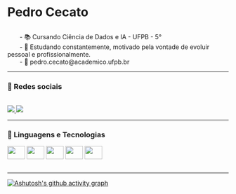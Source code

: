 # Pedro Cecato
##
<p>
  &emsp;&emsp;- 📚 Cursando Ciência de Dados e IA - UFPB - 5°
  <br>
  &emsp;&emsp;- 🧠 Estudando constantemente, motivado pela vontade de evoluir pessoal e profissionalmente.
  <br>
  &emsp;&emsp;- 📩 pedro.cecato@academico.ufpb.br
</p>

---
### 📱 Redes sociais
<div><br> 
  <a href="https://www.instagram.com/pedro.cecato/" target="_blank">
    <img src="https://img.shields.io/badge/-Instagram-%23E4405F?style=for-the-badge&logo=instagram&logoColor=white">
  </a>

  <a href="https://www.linkedin.com/in/pedro-miguel-cecato-valoes-b7a473284/" target="_blank">
    <img src="https://img.shields.io/badge/-Linkedin-%230077B5?style=for-the-badge&logo=linkedin&logoColor=white">
  </a>
</div>

---
### 🤖 Linguagens e Tecnologias
<div>
  <img align='center' height='30' width='40' src="https://cdn.jsdelivr.net/gh/devicons/devicon@latest/icons/python/python-original.svg" />
  <img align='center' height='30' width='40' src="https://cdn.jsdelivr.net/gh/devicons/devicon@latest/icons/jupyter/jupyter-original-wordmark.svg" />
  <img align='center' height='30' width='40' src="https://cdn.jsdelivr.net/gh/devicons/devicon@latest/icons/c/c-original.svg" />
  <img align='center' height='30' width='40' src="https://cdn.jsdelivr.net/gh/devicons/devicon@latest/icons/cplusplus/cplusplus-original.svg" />
  <img align='center' height='30' width='40' src="https://cdn.jsdelivr.net/gh/devicons/devicon@latest/icons/azuresqldatabase/azuresqldatabase-original.svg" />
<div><br>

---
[![Ashutosh's github activity graph](https://github-readme-activity-graph.vercel.app/graph?username=PedroMiguelCecato&theme=react-dark)](https://github.com/ashutosh00710/github-readme-activity-graph)

##
